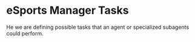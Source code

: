 # eSports Manager Tasks

He we are defining possible tasks that an agent or specialized subagents could perform.

##

